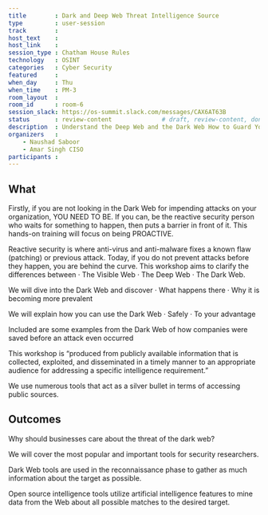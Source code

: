 ```yaml
---
title        : Dark and Deep Web Threat Intelligence Source
type         : user-session
track        :
host_text    :
host_link    :
session_type : Chatham House Rules
technology   : OSINT
categories   : Cyber Security
featured     :
when_day     : Thu
when_time    : PM-3
room_layout  :
room_id      : room-6
session_slack: https://os-summit.slack.com/messages/CAX6AT63B
status       : review-content              # draft, review-content, done
description  : Understand the Deep Web and the Dark Web How to Guard Your Network Sharing knowledge on Dark and Deep Web Open Source Intelligence
organizers   :
    - Naushad Saboor
    - Amar Singh CISO
participants :
---
```


## What
Firstly, if you are not looking in the Dark Web for impending attacks on your organization, YOU NEED TO BE. If you can, be the reactive security person who waits for something to happen, then puts a barrier in front of it. This hands-on training will focus on being PROACTIVE.

Reactive security is where anti-virus and anti-malware fixes a known flaw (patching) or previous attack.
Today, if you do not prevent attacks before they happen, you are behind the curve.
This workshop aims to clarify the differences between
·        The Visible Web
·        The Deep Web
·        The Dark Web.

We will dive into the Dark Web and discover
·        What happens there
·        Why it is becoming more prevalent

We will explain how you can use the Dark Web
·        Safely
·        To your advantage

Included are some examples from the Dark Web of how companies were saved before an attack even occurred

This workshop is “produced from publicly available information that is collected, exploited, and disseminated in a timely manner to an appropriate audience for addressing a specific intelligence requirement.”

We use numerous tools that act as a silver bullet in terms of accessing public sources.

## Outcomes

Why should businesses care about the threat of the dark web?

We will cover the most popular and important tools for security researchers.

Dark Web tools are used in the reconnaissance phase to gather as much information about the target as possible.

Open source intelligence tools utilize artificial intelligence features to mine data from the Web about all possible matches to the desired target.
